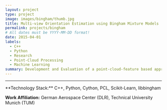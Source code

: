 ```yaml
---
layout: project
type: project
image: images/bingham/thumb.jpg
title: Multi-view Orientation Estimation using Bingham Mixture Models
permalink: projects/bingham
# All dates must be YYYY-MM-DD format!
date: 2015-04-01
labels:
  - C++
  - Python
  - Research
  - Point-Cloud Processing
  - Machine Learning
summary: Development and Evaluation of a point-cloud-feature based approach to recursive (multi-view), probabilistic 3d orientation estimation of objects using Bingham mixture models.
---
```


<!--<a href="https://raw.githubusercontent.com/SebastianRiedel/sebastianriedel.github.io/master/images/logview/logview.png" class="ui large right floated rounded image">
  <img src="../images/template_thumb.jpg">
</a>

This should be a one or two sentence introduction to what the project is about and what the goal was. A bit more would be good for better formatting and that the next headline is full width. I can even add a third sentence so which explain why this is important or what I gained from this project in terms of lessons learned or what I found interesting about it.

### Accomplishments, Highlights, Responsibilities
- bullet one
- bullet two
- bullet three

### References, Further Material
- [1] Guerin, Kelleher R., Sebastian D. Riedel, Jonathan Bohren, and Gregory D. Hager. <a href="https://ieeexplore.ieee.org/abstract/document/6942739">"Adjutant: A framework for flexible human-machine collaborative systems."</a> In 2014 IEEE/RSJ International Conference on Intelligent Robots and Systems, pp. 1392-1399. IEEE, 2014.
- [2] bullet two
-->

<hr>
**Technology Stack:** C++, Python, Cython, PCL, Scikit-Learn, libbingham

**Work Affiliation:** German Aerospace Center (DLR), Technical University Munich (TUM)
